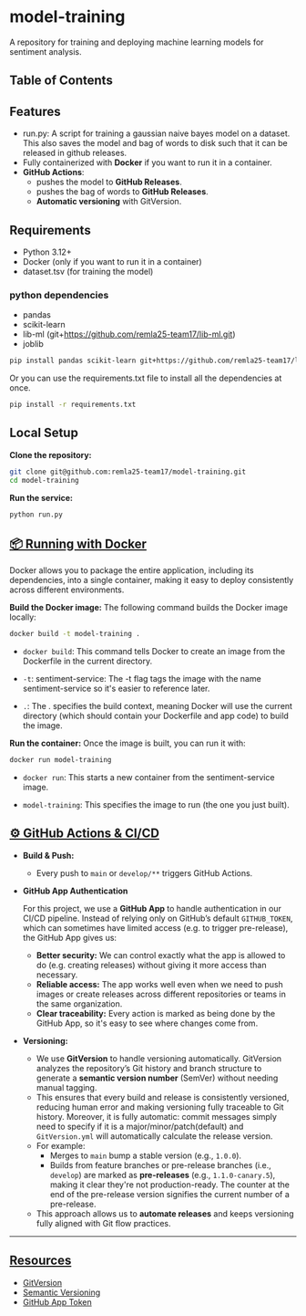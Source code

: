 # model-training

A repository for training and deploying machine learning models for sentiment analysis. 

## Table of Contents



## Features
- run.py: A script for training a gaussian naive bayes model on a dataset. This also saves the model and bag of words to disk such that it can be released in github releases.
- Fully containerized with **Docker** if you want to run it in a container.
- **GitHub Actions**:
    - pushes the model to **GitHub Releases**.
    - pushes the bag of words to **GitHub Releases**.
    - **Automatic versioning** with GitVersion.


## Requirements

- Python 3.12+
- Docker (only if you want to run it in a container)
- dataset.tsv (for training the model)

### python dependencies

- pandas
- scikit-learn
- lib-ml (git+https://github.com/remla25-team17/lib-ml.git)
- joblib

``` bash
pip install pandas scikit-learn git+https://github.com/remla25-team17/lib-ml.git joblib
```

Or you can use the requirements.txt file to install all the dependencies at once.


```bash 
pip install -r requirements.txt
```

## Local Setup
**Clone the repository:**

```bash
git clone git@github.com:remla25-team17/model-training.git
cd model-training
```

**Run the service:**

```bash
python run.py
```

## [📦 Running with Docker](#-running-with-docker)
Docker allows you to package the entire application, including its dependencies, into a single container, making it easy to deploy consistently across different environments.

**Build the Docker image:**
The following command builds the Docker image locally:

```bash
docker build -t model-training .
```

- `docker build`: This command tells Docker to create an image from the Dockerfile in the current directory.

- `-t`: sentiment-service: The -t flag tags the image with the name sentiment-service so it's easier to reference later.

- `.`: The . specifies the build context, meaning Docker will use the current directory (which should contain your Dockerfile and app code) to build the image.


**Run the container:**
Once the image is built, you can run it with: 

```bash
docker run model-training
```

- `docker run`: This starts a new container from the sentiment-service image.

- `model-training`: This specifies the image to run (the one you just built).


## [⚙️ GitHub Actions & CI/CD](#️-github-actions--cicd)

- **Build & Push:**
    - Every push to `main` or `develop/**` triggers GitHub Actions. 

- **GitHub App Authentication**

   For this project, we use a **GitHub App** to handle authentication in our CI/CD pipeline. Instead of relying only on GitHub’s default `GITHUB_TOKEN`, which can sometimes have limited access (e.g. to trigger pre-release), the GitHub App gives us:

    - **Better security:** We can control exactly what the app is allowed to do (e.g. creating releases) without giving it more access than necessary.
    - **Reliable access:** The app works well even when we need to push images or create releases across different repositories or teams in the same organization.
    - **Clear traceability:** Every action is marked as being done by the GitHub App, so it's easy to see where changes come from.

- **Versioning:**
    - We use **GitVersion** to handle versioning automatically. GitVersion analyzes the repository’s Git history and branch structure to generate a **semantic version number** (SemVer) without needing manual tagging.
    - This ensures that every build and release is consistently versioned, reducing human error and making versioning fully traceable to Git history. Moreover, it is fully automatic: commit messages simply need to specify if it is a major/minor/patch(default) and `GitVersion.yml` will automatically calculate the release version.
    - For example:
        - Merges to `main` bump a stable version (e.g., `1.0.0`).
        - Builds from feature branches or pre-release branches (i.e., `develop`) are marked as **pre-releases** (e.g., `1.1.0-canary.5`), making it clear they're not production-ready. The counter at the end of the pre-release version signifies the current number of a pre-release.
    - This approach allows us to **automate releases** and keeps versioning fully aligned with Git flow practices.

---


## [Resources](#-resources)
- [GitVersion](https://gitversion.net/)
- [Semantic Versioning](https://semver.org/)
- [GitHub App Token](https://docs.github.com/en/apps/creating-github-apps/authenticating-with-a-github-app/generating-a-user-access-token-for-a-github-app)
